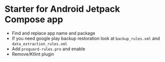 # Starter for Android Jetpack Compose app

- Find and replace app name and package
- If you need google play backup restoration look at `backup_rules.xml` and `data_extraction_rules.xml`
- Add `proguard-rules.pro` and enable 
- Remove/Ktlint plugin